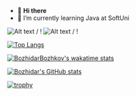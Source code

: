 - 👋 **Hi there**
- 🌱 I’m currently learning Java at SoftUni

![ Alt text](https://media.giphy.com/media/xT9IgzoKnwFNmISR8I/giphy.gif) / ! [](https://media.giphy.com/media/xT9IgzoKnwFNmISR8I/giphy.gif)
![ Alt text](https://media.giphy.com/media/qgQUggAC3Pfv687qPC/giphy.gif) / ! [](https://media.giphy.com/media/qgQUggAC3Pfv687qPC/giphy.gif)

[![Top Langs](https://github-readme-stats.vercel.app/api/top-langs/?username=BozhidarBozhkov)](https://github.com/BozhidarBozhkov/github-readme-stats)

[![BozhidarBozhkov's wakatime stats](https://github-readme-stats.vercel.app/api/wakatime?username=BozhidarBozhkov)](https://github.com/BozhidarBozhkov/github-readme-stats)

[![Bozhidar's GitHub stats](https://github-readme-stats.vercel.app/api?username=BozhidarBozhkov)](https://github.com/BozhidarBozhkov/github-readme-stats)

[![trophy](https://github-profile-trophy.vercel.app/?username=BozhidarBozhkov)](https://github.com/BozhidarBozhkov/github-profile-trophy)

<!---
BozhidarBozhkov/BozhidarBozhkov is a ✨ special ✨ repository because its `README.md` (this file) appears on your GitHub profile.
You can click the Preview link to take a look at your changes.
--->
